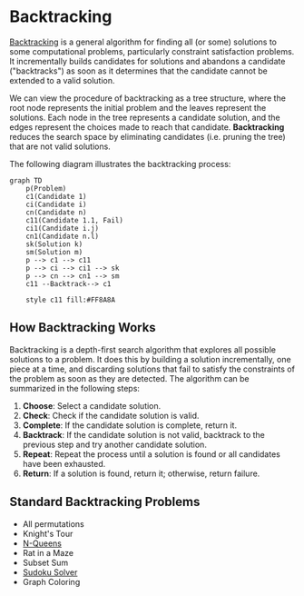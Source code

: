# Backtracking

[Backtracking](https://en.wikipedia.org/wiki/Backtracking) is a general algorithm for
finding all (or some) solutions to some computational problems, particularly constraint
satisfaction problems. It incrementally builds candidates for solutions and abandons a
candidate ("backtracks") as soon as it determines that the candidate cannot be extended
to a valid solution.

We can view the procedure of backtracking as a tree structure, where the root node
represents the initial problem and the leaves represent the solutions. Each node in the
tree represents a candidate solution, and the edges represent the choices made to reach
that candidate. **Backtracking** reduces the search space by eliminating candidates
(i.e. pruning the tree) that are not valid solutions.

The following diagram illustrates the backtracking process:

```mermaid
graph TD
    p(Problem)
    c1(Candidate 1)
    ci(Candidate i)
    cn(Candidate n)
    c11(Candidate 1.1, Fail)
    ci1(Candidate i.j)
    cn1(Candidate n.l)
    sk(Solution k)
    sm(Solution m)
    p --> c1 --> c11
    p --> ci --> ci1 --> sk
    p --> cn --> cn1 --> sm
    c11 --Backtrack--> c1

    style c11 fill:#FF8A8A
```

## How Backtracking Works

Backtracking is a depth-first search algorithm that explores all possible solutions to a
problem. It does this by building a solution incrementally, one piece at a time, and
discarding solutions that fail to satisfy the constraints of the problem as soon as they
are detected.
The algorithm can be summarized in the following steps:

1. **Choose**: Select a candidate solution.
2. **Check**: Check if the candidate solution is valid.
3. **Complete**: If the candidate solution is complete, return it.
4. **Backtrack**: If the candidate solution is not valid, backtrack to the previous step
   and try another candidate solution.
5. **Repeat**: Repeat the process until a solution is found or all candidates have been
   exhausted.
6. **Return**: If a solution is found, return it; otherwise, return failure.


## Standard Backtracking Problems

- All permutations
- Knight's Tour
- [N-Queens](https://en.wikipedia.org/wiki/Eight_queens_puzzle)
- Rat in a Maze
- Subset Sum
- [Sudoku Solver](https://en.wikipedia.org/wiki/Sudoku)
- Graph Coloring